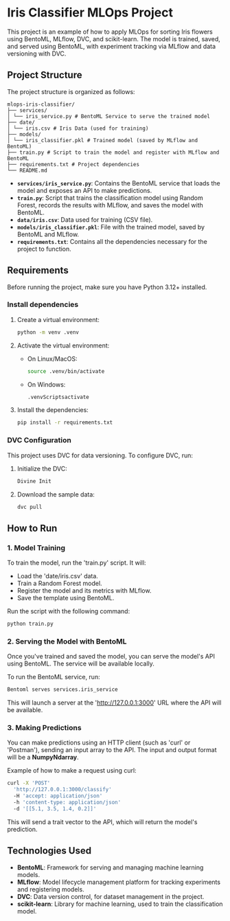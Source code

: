# Iris Classifier MLOps Project

This project is an example of how to apply MLOps for sorting Iris flowers using BentoML, MLflow, DVC, and scikit-learn. The model is trained, saved, and served using BentoML, with experiment tracking via MLflow and data versioning with DVC.

## Project Structure

The project structure is organized as follows:

```
mlops-iris-classifier/
├── services/
│ └── iris_service.py # BentoML Service to serve the trained model
├── date/
│ └── iris.csv # Iris Data (used for training)
├── models/
│ └── iris_classifier.pkl # Trained model (saved by MLflow and BentoML)
├── train.py # Script to train the model and register with MLflow and BentoML
├── requirements.txt # Project dependencies
└── README.md
```


- **`services/iris_service.py`**: Contains the BentoML service that loads the model and exposes an API to make predictions.
- **`train.py`**: Script that trains the classification model using Random Forest, records the results with MLflow, and saves the model with BentoML.
- **`data/iris.csv`**: Data used for training (CSV file).
- **`models/iris_classifier.pkl`**: File with the trained model, saved by BentoML and MLflow.
- **`requirements.txt`**: Contains all the dependencies necessary for the project to function.

## Requirements

Before running the project, make sure you have Python 3.12+ installed.

### Install dependencies

1. Create a virtual environment:
   ```bash
   python -m venv .venv
   ```

2. Activate the virtual environment:
   - On Linux/MacOS:
     ```bash
     source .venv/bin/activate
     ```
   - On Windows:
     ```bash
     .venvScriptsactivate
     ```

3. Install the dependencies:
   ```bash
   pip install -r requirements.txt
   ```

### DVC Configuration

This project uses DVC for data versioning. To configure DVC, run:

1. Initialize the DVC:
   ```bash
   Divine Init
   ```

2. Download the sample data:
   ```bash
   dvc pull
   ```


## How to Run

### 1. Model Training

To train the model, run the 'train.py' script. It will:
- Load the 'date/iris.csv' data.
- Train a Random Forest model.
- Register the model and its metrics with MLflow.
- Save the template using BentoML.

Run the script with the following command:

```bash
python train.py
```

### 2. Serving the Model with BentoML

Once you've trained and saved the model, you can serve the model's API using BentoML. The service will be available locally.

To run the BentoML service, run:

```bash
Bentoml serves services.iris_service
```

This will launch a server at the 'http://127.0.0.1:3000' URL where the API will be available.

### 3. Making Predictions

You can make predictions using an HTTP client (such as 'curl' or 'Postman'), sending an input array to the API. The input and output format will be a **NumpyNdarray**.

Example of how to make a request using curl:

```bash
curl -X 'POST' 
  'http://127.0.0.1:3000/classify' 
  -H 'accept: application/json' 
  -h 'content-type: application/json' 
  -d '[[5.1, 3.5, 1.4, 0.2]]'
```

This will send a trait vector to the API, which will return the model's prediction.

## Technologies Used

- **BentoML**: Framework for serving and managing machine learning models.
- **MLflow**: Model lifecycle management platform for tracking experiments and registering models.
- **DVC**: Data version control, for dataset management in the project.
- **scikit-learn**: Library for machine learning, used to train the classification model.
